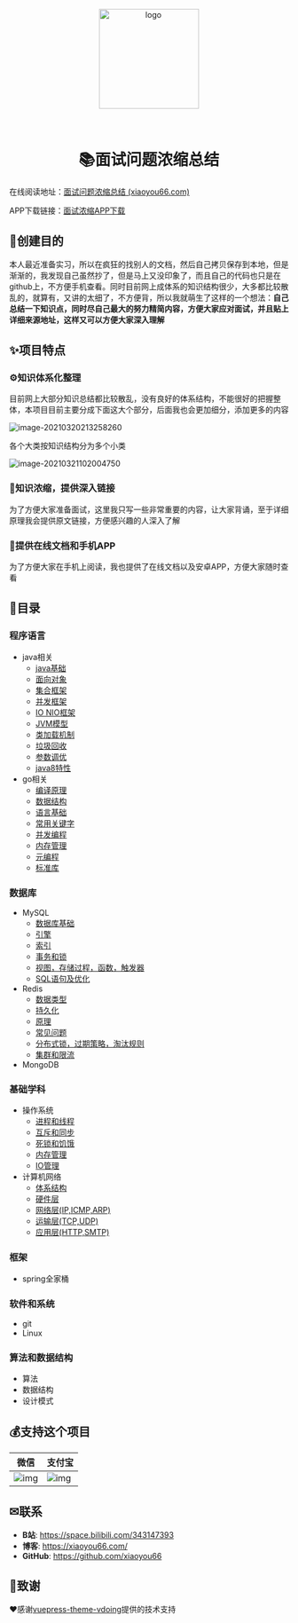 <p align="center"><a href="http://study.yuhaoo.top/" target="_blank" rel="noopener noreferrer"><img width="180" src="http://interview.xiaoyou66.com/img/study.png" alt="logo"></a></p>

<!--
<p align="center">
    <a href="http://interview.xiaoyou66.com/"> <img src="https://badgen.net/badge/%E5%B0%8F%E6%B8%B8/%E5%9C%A8%E7%BA%BF%E9%98%85%E8%AF%BB?icon=sourcegraph"></a>
  <a href="https://github.com/xiaoyou66/interview/actions?query=workflow%3ACI"><img src="https://github.com/xiaoyou66/interview/workflows/CI/badge.svg" alt="CI"></a>
  <a href="https://github.com/xiaoyou66/interview"><img src="https://img.shields.io/github/stars/xiaoyou66/interview?logo=ReverbNation&logoColor=rgba(255,255,255,.6)" alt="GitHub stars"></a>
   <a href="https://github.com/xiaoyou66/interview"> <img src="https://badgen.net/github/forks/xiaoyou66/interview?icon=github"></a>
-->
​    

<h1 align="center">📚面试问题浓缩总结</h1>

在线阅读地址：[面试问题浓缩总结 (xiaoyou66.com)](http://interview.xiaoyou66.com/)

APP下载链接：[面试浓缩APP下载](https://www.yd-mobile.cn/pack/download?versionId=2497&packName=com.xiaoyou.interview)

## 💎创建目的

本人最近准备实习，所以在疯狂的找别人的文档，然后自己拷贝保存到本地，但是渐渐的，我发现自己虽然抄了，但是马上又没印象了，而且自己的代码也只是在github上，不方便手机查看。同时目前网上成体系的知识结构很少，大多都比较散乱的，就算有，又讲的太细了，不方便背，所以我就萌生了这样的一个想法：**自己总结一下知识点，同时尽自己最大的努力精简内容，方便大家应对面试，并且贴上详细来源地址，这样又可以方便大家深入理解**

## ✨项目特点

### ⚙知识体系化整理

目前网上大部分知识总结都比较散乱，没有良好的体系结构，不能很好的把握整体，本项目目前主要分成下面这大个部分，后面我也会更加细分，添加更多的内容

![image-20210320213258260](https://img.xiaoyou66.com/2021/03/20/6995b971c806f.png)

各个大类按知识结构分为多个小类

![image-20210321102004750](https://img.xiaoyou66.com/2021/03/21/fab78cfd42df6.png)

### 🔗知识浓缩，提供深入链接

为了方便大家准备面试，这里我只写一些非常重要的内容，让大家背诵，至于详细原理我会提供原文链接，方便感兴趣的人深入了解

### 📱提供在线文档和手机APP

为了方便大家在手机上阅读，我也提供了在线文档以及安卓APP，方便大家随时查看

## 🔖目录

### 程序语言

- java相关
  - [java基础 ](http://interview.xiaoyou66.com/pages/0b69c8/)
  - [面向对象 ](http://interview.xiaoyou66.com/pages/c4e5bd/)
  - [集合框架 ](http://interview.xiaoyou66.com/pages/d8549a/)
  - [并发框架 ](http://interview.xiaoyou66.com/pages/f47c61/)
  - [IO NIO框架 ](http://interview.xiaoyou66.com/pages/a53c35/)
  - [JVM模型 ](http://interview.xiaoyou66.com/pages/b38788/)
  - [类加载机制 ](http://interview.xiaoyou66.com/pages/3dea5c/)
  - [垃圾回收 ](http://interview.xiaoyou66.com/pages/2502a4/)
  - [参数调优 ](http://interview.xiaoyou66.com/pages/98354a/)
  - [java8特性 ](http://interview.xiaoyou66.com/pages/967552/)
- go相关
  - [编译原理 ](http://interview.xiaoyou66.com/pages/05f204/)
  - [数据结构 ](http://interview.xiaoyou66.com/pages/19b9f0/)
  - [语言基础 ](http://interview.xiaoyou66.com/pages/1b02b4/)
  - [常用关键字 ](http://interview.xiaoyou66.com/pages/163f3a/)
  - [并发编程 ](http://interview.xiaoyou66.com/pages/b71ee4/)
  - [内存管理 ](http://interview.xiaoyou66.com/pages/18d2d0/)
  - [元编程 ](http://interview.xiaoyou66.com/pages/6d0037/)
  - [标准库 ](http://interview.xiaoyou66.com/pages/f82f27/)

### 数据库

- MySQL
  -  [数据库基础 ](http://interview.xiaoyou66.com/pages/1aef7c/)
  - [引擎 ](http://interview.xiaoyou66.com/pages/a97cd9/)
  - [索引 ](http://interview.xiaoyou66.com/pages/ec17ed/)
  - [事务和锁 ](http://interview.xiaoyou66.com/pages/4b1eef/)
  - [视图，存储过程，函数，触发器 ](http://interview.xiaoyou66.com/pages/55431f/)
  - [SQL语句及优化 ](http://interview.xiaoyou66.com/pages/efe75d/)
- Redis
  - [数据类型 ](http://interview.xiaoyou66.com/pages/cbd711/)
  - [持久化 ](http://interview.xiaoyou66.com/pages/e51004/)
  - [原理 ](http://interview.xiaoyou66.com/pages/57d5e3/)
  - [常见问题 ](http://interview.xiaoyou66.com/pages/aec564/)
  - [分布式锁，过期策略，淘汰规则 ](http://interview.xiaoyou66.com/pages/ad6d52/)
  - [集群和限流 ](http://interview.xiaoyou66.com/pages/6c563c/)
- MongoDB

### 基础学科

- 操作系统
  - [进程和线程 ](http://interview.xiaoyou66.com/pages/5bfa72/)
  - [互斥和同步 ](http://interview.xiaoyou66.com/pages/5403bc/)
  - [死锁和饥饿 ](http://interview.xiaoyou66.com/pages/634078/)
  - [内存管理 ](http://interview.xiaoyou66.com/pages/2667d5/)
  - [IO管理 ](http://interview.xiaoyou66.com/pages/be076b/)
- 计算机网络
  - [体系结构 ](http://interview.xiaoyou66.com/pages/6bb966/)
  - [硬件层 ](http://interview.xiaoyou66.com/pages/e73574/)
  - [网络层(IP,ICMP,ARP) ](http://interview.xiaoyou66.com/pages/53fbb6/)
  - [运输层(TCP,UDP) ](http://interview.xiaoyou66.com/pages/aa48b8/)
  - [应用层(HTTP,SMTP) ](http://interview.xiaoyou66.com/pages/9319f2/)

### 框架

- spring全家桶

### 软件和系统

- git
- Linux

### 算法和数据结构

- 算法
- 数据结构
- 设计模式

## 💰支持这个项目

| 微信                                                         | 支付宝                                                       |
| ------------------------------------------------------------ | ------------------------------------------------------------ |
| ![img](https://img.xiaoyou66.com/images/2020/03/01/ySH4.png) | ![img](https://img.xiaoyou66.com/images/2020/03/01/yJWT.jpg) |

##  ✉联系

- **B站**: <https://space.bilibili.com/343147393>
- **博客**: <https://xiaoyou66.com/>
- **GitHub**: <https://github.com/xiaoyou66>

## 🎁致谢

❤️感谢[vuepress-theme-vdoing](https://github.com/xugaoyi/vuepress-theme-vdoing)提供的技术支持

